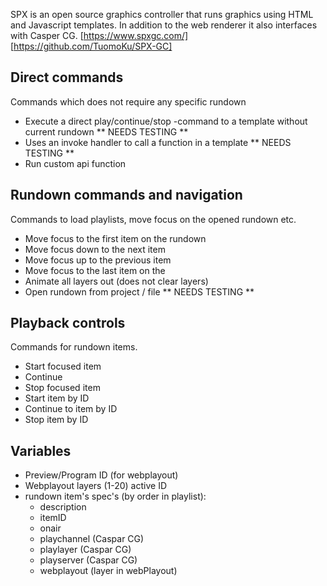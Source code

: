 SPX is an open source graphics controller that runs graphics using HTML and Javascript templates. In addition to the web renderer it also interfaces with Casper CG.
[https://www.spxgc.com/]
[https://github.com/TuomoKu/SPX-GC]

## Direct commands

Commands which does not require any specific rundown

- Execute a direct play/continue/stop -command to a template without current rundown ** NEEDS TESTING **
- Uses an invoke handler to call a function in a template ** NEEDS TESTING **
- Run custom api function

## Rundown commands and navigation

Commands to load playlists, move focus on the opened rundown etc.

- Move focus to the first item on the rundown
- Move focus down to the next item
- Move focus up to the previous item
- Move focus to the last item on the
- Animate all layers out (does not clear layers)
- Open rundown from project / file ** NEEDS TESTING **

## Playback controls

Commands for rundown items.

- Start focused item
- Continue
- Stop focused item
- Start item by ID
- Continue to item by ID
- Stop item by ID

## Variables

- Preview/Program ID (for webplayout)
- Webplayout layers (1-20) active ID
- rundown item's spec's (by order in playlist):
  - description
  - itemID
  - onair
  - playchannel (Caspar CG)
  - playlayer (Caspar CG)
  - playserver (Caspar CG)
  - webplayout (layer in webPlayout)
